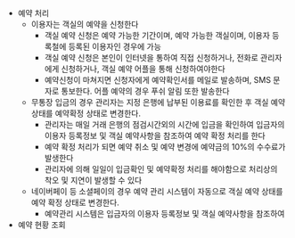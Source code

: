 - 예약 처리
	- 이용자는 객실의 예약을 신청한다
		- 객실 예약 신청은 예약 가능한 기간이며, 예약 가능한 객실이며, 이용자 등록철에 등록된 이용자인 경우에 가능
		- 객실 예약 신청은 본인이 인터넷을 통하여 직접 신청하거나, 전화로 관리자에게 신청하거나, 객실 예약 어플을 통해 신청하여야한다
		- 예약신청이 마쳐지면 신청자에게 예약확인서를 메일로 발송하며, SMS 문자로 통보한다. 어플 예약의 경우 푸쉬 알림 또한 발송한다
	- 무통장 입금의 경우 관리자는 지정 은행에 납부된 이용료를 확인한 후 객실 예약 상태를 예약확정 상태로 변경한다. 
		- 관리자는 매일 거래 은행의 점검시간외의 시간에 입금을 확인하여 입금자의 이용자 등록정보 및 객실 예약사항을 참조하여 예약 확정 처리를 한다
		- 예약 확정 처리가 되면 예약 취소 및 예약 변경에 예약금의 10%의 수수료가 발생한다
		- 관리자에 의해 일일이 입금확인 및 예약확정 처리를 해야함으로 처리상의 착오 및 지연이 발생할 수 있다
	- 네이버페이 등 소셜페이의 경우 예약 관리 시스템이 자동으로 객실 예약 상태를 예약 확정 상태로 변경한다.
		- 예약관리 시스템은 입금자의 이용자 등록정보 및 객실 예약사항을 참조하여
- 예약 현황 조회